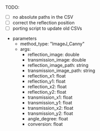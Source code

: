TODO: 
 - [ ] no absolute paths in the CSV
 - [ ] correct the reflection position
 - [ ] porting script to update old CSVs

- parameters
  - method_type: "ImageJ_Canny"
  - args:
    - reflection_image: double
    - transmission_image: double
    - reflection_image_path: string
    - transmission_image_path: string
    - reflection_x1: float
    - reflection_y1: float
    - reflection_x2: float
    - reflection_y2: float
    - transmission_x1: float
    - transmission_y1: float
    - transmission_x2: float
    - transmission_y2: float
    - angle_degree: float
    - conversion: float